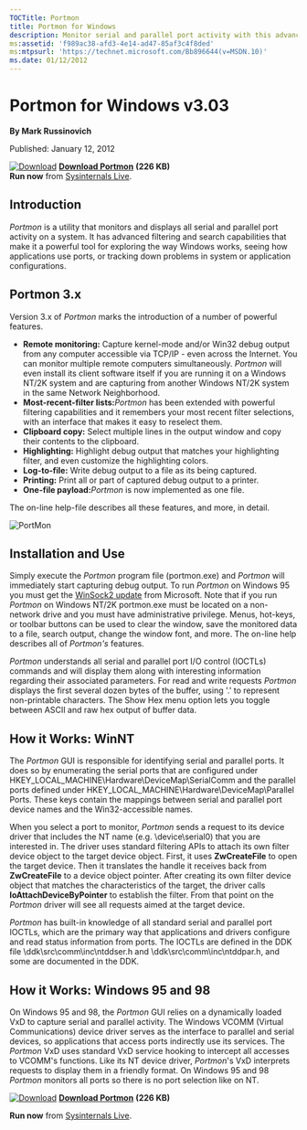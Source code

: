 ```yaml
--- 
TOCTitle: Portmon
title: Portmon for Windows
description: Monitor serial and parallel port activity with this advanced monitoring tool. 
ms:assetid: 'f989ac38-afd3-4e14-ad47-85af3c4f8ded'
ms:mtpsurl: 'https://technet.microsoft.com/Bb896644(v=MSDN.10)'
ms.date: 01/12/2012
---
```


Portmon for Windows v3.03
=========================

**By Mark Russinovich**

Published: January 12, 2012

[![Download](/media/landing/sysinternals/download_sm.png)](https://download.sysinternals.com/files/PortMon.zip) [**Download Portmon**](https://download.sysinternals.com/files/PortMon.zip) **(226 KB)**  
**Run now** from [Sysinternals Live](https://live.sysinternals.com/portmon.exe).


## Introduction

*Portmon* is a utility that monitors and displays all serial and
parallel port activity on a system. It has advanced filtering and search
capabilities that make it a powerful tool for exploring the way Windows
works, seeing how applications use ports, or tracking down problems in
system or application configurations.  

## Portmon 3.x

Version 3.x of *Portmon* marks the introduction of a number of powerful
features.

- **Remote monitoring:** Capture kernel-mode and/or Win32 debug output
  from any computer accessible via TCP/IP - even across the Internet.
  You can monitor multiple remote computers simultaneously. *Portmon*
  will even install its client software itself if you are running it
  on a Windows NT/2K system and are capturing from another Windows
  NT/2K system in the same Network Neighborhood.
- **Most-recent-filter lists:**<em>Portmon</em> has been extended with
  powerful filtering capabilities and it remembers your most recent
  filter selections, with an interface that makes it easy to reselect
  them.
- **Clipboard copy:** Select multiple lines in the output window and
  copy their contents to the clipboard.
- **Highlighting:** Highlight debug output that matches your
  highlighting filter, and even customize the highlighting colors.
- **Log-to-file:** Write debug output to a file as its being captured.
- **Printing:** Print all or part of captured debug output to a
  printer.
- **One-file payload:**<em>Portmon</em> is now implemented as one file.

The on-line help-file describes all these features, and more, in detail.

![PortMon](/media/landing/sysinternals/PortMon.gif)  

## Installation and Use

Simply execute the *Portmon* program file (portmon.exe) and *Portmon*
will immediately start capturing debug output. To run *Portmon* on
Windows 95 you must get the [WinSock2
update](http://support.microsoft.com/kb/177719) from Microsoft. Note
that if you run *Portmon* on Windows NT/2K portmon.exe must be located
on a non-network drive and you must have administrative privilege.
Menus, hot-keys, or toolbar buttons can be used to clear the window,
save the monitored data to a file, search output, change the window
font, and more. The on-line help describes all of *Portmon's* features.

*Portmon* understands all serial and parallel port I/O control (IOCTLs)
commands and will display them along with interesting information
regarding their associated parameters. For read and write requests
*Portmon* displays the first several dozen bytes of the buffer, using
'.' to represent non-printable characters. The Show Hex menu option lets
you toggle between ASCII and raw hex output of buffer data.  
  

## How it Works: WinNT

The *Portmon* GUI is responsible for identifying serial and parallel
ports. It does so by enumerating the serial ports that are configured
under HKEY\_LOCAL\_MACHINE\\Hardware\\DeviceMap\\SerialComm and the
parallel ports defined under
HKEY\_LOCAL\_MACHINE\\Hardware\\DeviceMap\\Parallel Ports. These keys
contain the mappings between serial and parallel port device names and
the Win32-accessible names.

When you select a port to monitor, *Portmon* sends a request to its
device driver that includes the NT name (e.g. \\device\\serial0) that
you are interested in. The driver uses standard filtering APIs to attach
its own filter device object to the target device object. First, it uses
**ZwCreateFile** to open the target device. Then it translates the
handle it receives back from **ZwCreateFile** to a device object
pointer. After creating its own filter device object that matches the
characteristics of the target, the driver calls
**IoAttachDeviceByPointer** to establish the filter. From that point on
the *Portmon* driver will see all requests aimed at the target device.

*Portmon* has built-in knowledge of all standard serial and parallel
port IOCTLs, which are the primary way that applications and drivers
configure and read status information from ports. The IOCTLs are defined
in the DDK file \\ddk\\src\\comm\\inc\\ntddser.h and
\\ddk\\src\\comm\\inc\\ntddpar.h, and some are documented in the DDK.  
  

## How it Works: Windows 95 and 98

On Windows 95 and 98, the *Portmon* GUI relies on a dynamically loaded
VxD to capture serial and parallel activity. The Windows VCOMM (Virtual
Communications) device driver serves as the interface to parallel and
serial devices, so applications that access ports indirectly use its
services. The *Portmon* VxD uses standard VxD service hooking to
intercept all accesses to VCOMM's functions. Like its NT device driver,
*Portmon*'s VxD interprets requests to display them in a friendly
format. On Windows 95 and 98 *Portmon* monitors all ports so there is no
port selection like on NT.  
  
[![Download](/media/landing/sysinternals/download_sm.png)](https://download.sysinternals.com/files/PortMon.zip) [**Download Portmon**](https://download.sysinternals.com/files/PortMon.zip) **(226 KB)** 

**Run now** from [Sysinternals Live](https://live.sysinternals.com/portmon.exe).